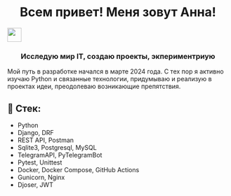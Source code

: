 <h1 align="center">Всем привет! Меня зовут Анна!</h1> 
<img src="https://github.com/blackcater/blackcater/raw/main/images/Hi.gif" height="32"/></h1>
<h3 align="center">Исследую мир IT, создаю проекты, экпериментриую</h3></a> 
Мой путь в разработке начался в марте 2024 года. С тех пор я активно изучаю Python и связанные технологии, придумываю и реализую в проектах идеи, преодолеваю возникающие препятствия.

## &#128313; Стек:
* Python
* Django, DRF
* REST API, Postman
* Sqlite3, Postgresql, MySQL
* TelegramAPI, PyTelegramBot  
* Pytest, Unittest
* Docker, Docker Compose, GitHub Actions
* Gunicorn, Nginx
* Djoser, JWT
<!--
**aquiima/aquiima** is a ✨ _special_ ✨ repository because its `README.md` (this file) appears on your GitHub profile.

Here are some ideas to get you started:

- 🔭 I’m currently working on ...
- 🌱 I’m currently learning ...
- 👯 I’m looking to collaborate on ...
- 🤔 I’m looking for help with ...
- 💬 Ask me about ...
- 📫 How to reach me: ...
- 😄 Pronouns: ...
- ⚡ Fun fact: ...
-->
